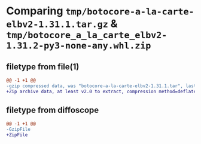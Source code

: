 # Comparing `tmp/botocore-a-la-carte-elbv2-1.31.1.tar.gz` & `tmp/botocore_a_la_carte_elbv2-1.31.2-py3-none-any.whl.zip`

## filetype from file(1)

```diff
@@ -1 +1 @@
-gzip compressed data, was "botocore-a-la-carte-elbv2-1.31.1.tar", last modified: Sat Jul  8 01:42:22 2023, max compression
+Zip archive data, at least v2.0 to extract, compression method=deflate
```

## filetype from diffoscope

```diff
@@ -1 +1 @@
-GzipFile
+ZipFile
```

